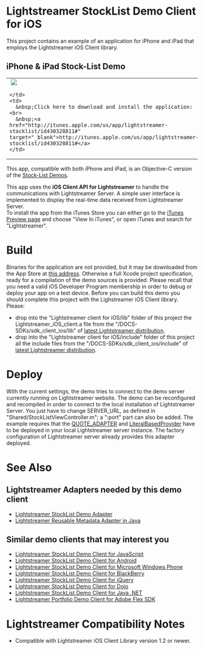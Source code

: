 # Lightstreamer StockList Demo Client for iOS #

This project contains an example of an application for iPhone and iPad that employs the Lightstreamer iOS Client library.

## iPhone & iPad Stock-List Demo ##

<table>
  <tr>
    <td style="text-align: left">
      &nbsp;<a href="http://itunes.apple.com/us/app/lightstreamer-stocklist/id430328811#" target="_blank"><img src="http://www.lightstreamer.com/img/demo/screen_iphone.png"></a>&nbsp;
      
    </td>
    <td>
      &nbsp;Click here to download and install the application:<br>
      &nbsp;<a href="http://itunes.apple.com/us/app/lightstreamer-stocklist/id430328811#" target="_blank">http://itunes.apple.com/us/app/lightstreamer-stocklist/id430328811#</a>
    </td>
  </tr>
</table>

This app, compatible with both iPhone and iPad, is an Objective-C version of the [Stock-List Demos](https://github.com/Weswit/Lightstreamer-example-Stocklist-client-javascript).<br>

This app uses the <b>iOS Client API for Lightstreamer</b> to handle the communications with Lightstreamer Server. A simple user interface is implemented to display the real-time data received from Lightstreamer Server.<br>
To install the app from the iTunes Store you can either go to the [iTunes Preview page](http://itunes.apple.com/us/app/lightstreamer-stocklist/id430328811#) and choose "View In iTunes", or open iTunes and search for "Lightstreamer".<br>

# Build #

Binaries for the application are not provided, but it may be downloaded from the App Store at [this address](https://itunes.apple.com/app/lightstreamer-stocklist/id430328811?l=en&mt=8).
Otherwise a full Xcode project specification, ready for a compilation of the demo sources is provided. Please recall that you need a valid iOS Developer Program membership in order to debug or deploy your app on a test device.
Before you can build this demo you should complete this project with the Lighstreamer iOS Client library. Please:
* drop into the "Lightstreamer client for iOS/lib" folder of this project the Lightstreamer_iOS_client.a file from the "/DOCS-SDKs/sdk_client_ios/lib" of [latest Lightstreamer distribution](http://www.lightstreamer.com/download).
* drop into the "Lightstreamer client for iOS/include" folder of this project all the include files from the "/DOCS-SDKs/sdk_client_ios/include" of [latest Lightstreamer distribution](http://www.lightstreamer.com/download).

# Deploy #

With the current settings, the demo tries to connect to the demo server currently running on Lightstreamer website.
The demo can be reconfigured and recompiled in order to connect to the local installation of Lightstreamer Server. You just have to change SERVER_URL, as defined in "Shared/StockListViewController.m"; a ":port" part can also be added.
The example requires that the [QUOTE_ADAPTER](https://github.com/Weswit/Lightstreamer-example-Stocklist-adapter-java) and [LiteralBasedProvider](https://github.com/Weswit/Lightstreamer-example-ReusableMetadata-adapter-java) have to be deployed in your local Lightstreamer server instance. The factory configuration of Lightstreamer server already provides this adapter deployed.<br>

# See Also #

## Lightstreamer Adapters needed by this demo client ##

* [Lightstreamer StockList Demo Adapter](https://github.com/Weswit/Lightstreamer-example-Stocklist-adapter-java)
* [Lightstreamer Reusable Metadata Adapter in Java](https://github.com/Weswit/Lightstreamer-example-ReusableMetadata-adapter-java)

## Similar demo clients that may interest you ##

* [Lightstreamer StockList Demo Client for JavaScript](https://github.com/Weswit/Lightstreamer-example-Stocklist-client-javascript)
* [Lightstreamer StockList Demo Client for Android](https://github.com/Weswit/Lightstreamer-example-StockList-client-android)
* [Lightstreamer StockList Demo Client for Microsoft Windows Phone](https://github.com/Weswit/Lightstreamer-example-StockList-client-winphone)
* [Lightstreamer StockList Demo Client for BlackBerry](https://github.com/Weswit/Lightstreamer-example-StockList-client-blackberry)
* [Lightstreamer StockList Demo Client for jQuery](https://github.com/Weswit/Lightstreamer-example-StockList-client-jquery)
* [Lightstreamer StockList Demo Client for Dojo](https://github.com/Weswit/Lightstreamer-example-StockList-client-dojo)
* [Lightstreamer StockList Demo Client for Java .NET](https://github.com/Weswit/Lightstreamer-example-StockList-client-dotnet)
* [Lightstreamer Portfolio Demo Client for Adobe Flex SDK](https://github.com/Weswit/Lightstreamer-example-Portfolio-client-flex)

# Lightstreamer Compatibility Notes #

- Compatible with Lightstreamer iOS Client Library version 1.2 or newer.